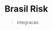 <!-- TITLE: Integração Brasil Risk -->
<!-- SUBTITLE: A quick summary of Integracao Brasil Risk -->

# Brasil Risk

> integracao
